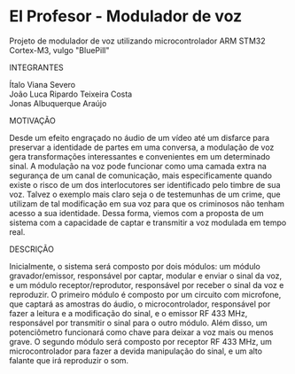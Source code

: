 # El Profesor - Modulador de voz

Projeto de modulador de voz utilizando microcontrolador ARM STM32 Cortex-M3, vulgo "BluePill"

INTEGRANTES

  Ítalo Viana Severo   
  João Luca Ripardo Teixeira Costa   
  Jonas Albuquerque Araújo


MOTIVAÇÃO

Desde um efeito engraçado no áudio de um vídeo até um disfarce para preservar a identidade de partes em uma conversa, a modulação de voz gera transformações interessantes e convenientes em um determinado sinal. A modulação na voz pode funcionar como uma camada extra na segurança de um canal de comunicação, mais especificamente quando existe o risco de um dos interlocutores ser identificado pelo timbre de sua voz. Talvez o exemplo mais claro seja o de testemunhas de um crime, que utilizam de tal modificação em sua voz para que os criminosos não tenham acesso a sua identidade. Dessa forma, viemos com a proposta de um sistema com a capacidade de captar e transmitir a voz modulada em tempo real.


DESCRIÇÃO

Inicialmente, o sistema será composto por dois módulos: um módulo gravador/emissor, responsável por captar, modular e enviar o sinal da voz, e um módulo receptor/reprodutor, responsável por receber o sinal da voz e reproduzir. O primeiro módulo é composto por um circuito com microfone, que captará as amostras do áudio, o microcontrolador, responsável por fazer a leitura e a modificação do sinal, e o emissor RF 433 MHz, responsável por transmitir o sinal para o outro módulo. Além disso, um potenciômetro funcionará como chave para deixar a voz mais ou menos grave. O segundo módulo será composto por receptor RF 433 MHz, um microcontrolador para fazer a devida manipulação do sinal, e um alto falante que irá reproduzir o som. 

